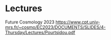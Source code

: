 # Lectures

Future Cosmology 2023 https://www.cpt.univ-mrs.fr/~cosmo/EC2023/DOCUMENTS/SLIDES/4-Thursday/Lectures/Pourtsidou.pdf 
